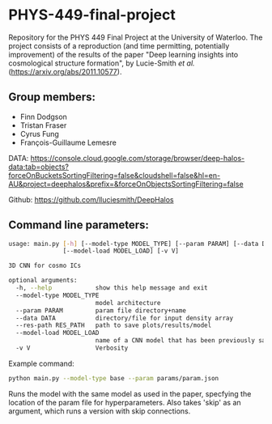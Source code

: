 # PHYS-449-final-project
Repository for the PHYS 449 Final Project at the University of Waterloo.
The project consists of a reproduction (and time permitting, potentially improvement) of the results of the paper 
"Deep learning insights into cosmological structure formation", by Lucie-Smith *et al.* 
(https://arxiv.org/abs/2011.10577).

## Group members:
* Finn Dodgson
* Tristan Fraser
* Cyrus Fung
* François-Guillaume Lemesre

DATA: https://console.cloud.google.com/storage/browser/deep-halos-data;tab=objects?forceOnBucketsSortingFiltering=false&cloudshell=false&hl=en-AU&project=deephalos&prefix=&forceOnObjectsSortingFiltering=false

Github: https://github.com/lluciesmith/DeepHalos


## Command line parameters:
```sh
usage: main.py [-h] [--model-type MODEL_TYPE] [--param PARAM] [--data DATA] [--res-path RES_PATH]
               [--model-load MODEL_LOAD] [-v V]

3D CNN for cosmo ICs

optional arguments:
  -h, --help            show this help message and exit
  --model-type MODEL_TYPE
                        model architecture
  --param PARAM         param file directory+name
  --data DATA           directory/file for input density array
  --res-path RES_PATH   path to save plots/results/model
  --model-load MODEL_LOAD
                        name of a CNN model that has been previously saved that you wish to load
  -v V                  Verbosity


```

Example command: 
```sh
python main.py --model-type base --param params/param.json
```
Runs the model with the same model as used in the paper, specfying the location of the param file for hyperparameters. Also takes 'skip' as an argument, which runs a version with skip connections.
